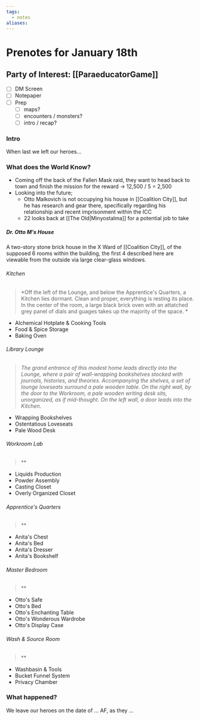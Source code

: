 ```yaml
---
tags:
  - notes
aliases:
---
```


# Prenotes for January 18th
## Party of Interest: [[ParaeducatorGame]]
- [ ] DM Screen
- [ ] Notepaper
- [ ] Prep
	- [ ] maps?
	- [ ] encounters / monsters?
	- [ ] intro / recap?

### Intro

When last we left our heroes...

### What does the World Know?

- Coming off the back of the Fallen Mask raid, they want to head back to town and finish the mission for the reward -> 12,500 / 5 = 2,500
- Looking into the future;
	- Otto Malkovich is not occupying his house in [[Coalition City]], but he has research and gear there, specifically regarding his relationship and recent imprisonment within the ICC
	- 22 looks back at [[The Old|Minyostalma]] for a potential job to take

##### Dr. Otto M's House
A two-story stone brick house in the X Ward of [[Coalition City]], of the supposed 6 rooms within the building, the first 4 described here are viewable from the outside via large clear-glass windows.

###### Kitchen
> *Off the left of the Lounge, and below the Apprentice's Quarters, a Kitchen lies dormant. Clean and proper, everything is resting its place. In the center of the room, a large black brick oven with an attatched grey panel of dials and guages takes up the majority of the space. *

- Alchemical Hotplate & Cooking Tools
- Food & Spice Storage
- Baking Oven
###### Library Lounge
> *The grand entrance of this modest home leads directly into the Lounge, where a pair of wall-wrapping bookshelves stocked with journals, histories, and theories. Accompanying the shelves, a set of lounge loveseats surround a pale wooden table. On the right wall, by the door to the Workroom, a pale wooden writing desk sits, unorganized, as if mid-thought. On the left wall, a door leads into the Kitchen.*

- Wrapping Bookshelves
- Ostentatious Loveseats
- Pale Wood Desk
###### Workroom Lab
> **

- Liquids Production
- Powder Assembly
- Casting Closet
- Overly Organized Closet
###### Apprentice's Quarters
> **

- Anita's Chest
- Anita's Bed
- Anita's Dresser
- Anita's Bookshelf
###### Master Bedroom
> **

- Otto's Safe
- Otto's Bed
- Otto's Enchanting Table
- Otto's Wonderous Wardrobe
- Otto's Display Case
###### Wash & Source Room
> **

- Washbasin & Tools
- Bucket Funnel System
- Privacy Chamber


### What happened?


We leave our heroes on the date of ... AF, as they ...